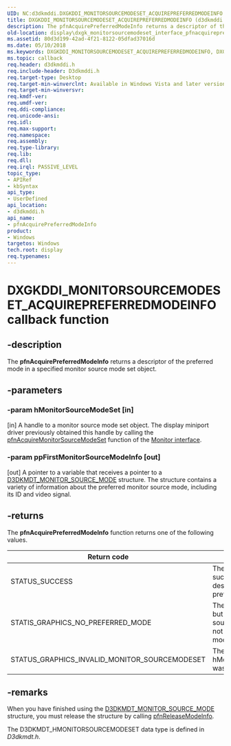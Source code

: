 ```yaml
---
UID: NC:d3dkmddi.DXGKDDI_MONITORSOURCEMODESET_ACQUIREPREFERREDMODEINFO
title: DXGKDDI_MONITORSOURCEMODESET_ACQUIREPREFERREDMODEINFO (d3dkmddi.h)
description: The pfnAcquirePreferredModeInfo returns a descriptor of the preferred mode in a specified monitor source mode set object.
old-location: display\dxgk_monitorsourcemodeset_interface_pfnacquirepreferredmodeinfo.htm
ms.assetid: 80d3d199-42ad-4f21-8122-05dfad37016d
ms.date: 05/10/2018
ms.keywords: DXGKDDI_MONITORSOURCEMODESET_ACQUIREPREFERREDMODEINFO, DXGKDDI_MONITORSOURCEMODESET_ACQUIREPREFERREDMODEINFO callback, VidPnFunctions_c7c55840-18b7-40ad-8cf9-5350c7723246.xml, d3dkmddi/pfnAcquirePreferredModeInfo, display.dxgk_monitorsourcemodeset_interface_pfnacquirepreferredmodeinfo, pfnAcquirePreferredModeInfo, pfnAcquirePreferredModeInfo callback function [Display Devices]
ms.topic: callback
req.header: d3dkmddi.h
req.include-header: D3dkmddi.h
req.target-type: Desktop
req.target-min-winverclnt: Available in Windows Vista and later versions of the Windows operating systems.
req.target-min-winversvr: 
req.kmdf-ver: 
req.umdf-ver: 
req.ddi-compliance: 
req.unicode-ansi: 
req.idl: 
req.max-support: 
req.namespace: 
req.assembly: 
req.type-library: 
req.lib: 
req.dll: 
req.irql: PASSIVE_LEVEL
topic_type:
- APIRef
- kbSyntax
api_type:
- UserDefined
api_location:
- d3dkmddi.h
api_name:
- pfnAcquirePreferredModeInfo
product:
- Windows
targetos: Windows
tech.root: display
req.typenames: 
---
```


# DXGKDDI_MONITORSOURCEMODESET_ACQUIREPREFERREDMODEINFO callback function


## -description


The <b>pfnAcquirePreferredModeInfo</b> returns a descriptor of the preferred mode in a specified monitor source mode set object.


## -parameters




### -param hMonitorSourceModeSet [in]

[in] A handle to a monitor source mode set object. The display miniport driver previously obtained this handle by calling the <a href="https://docs.microsoft.com/windows-hardware/drivers/ddi/content/d3dkmddi/nc-d3dkmddi-dxgkddi_monitor_acquiremonitorsourcemodeset">pfnAcquireMonitorSourceModeSet</a> function of the <a href="https://docs.microsoft.com/windows-hardware/drivers/ddi/content/index">Monitor interface</a>.


### -param ppFirstMonitorSourceModeInfo [out]

[out] A pointer to a variable that receives a pointer to a <a href="https://docs.microsoft.com/windows-hardware/drivers/ddi/content/d3dkmdt/ns-d3dkmdt-_d3dkmdt_monitor_source_mode">D3DKMDT_MONITOR_SOURCE_MODE</a> structure. The structure contains a variety of information about the preferred monitor source mode, including its ID and video signal.


## -returns



The <b>pfnAcquirePreferredModeInfo</b> function returns one of the following values.

|Return code|Description|
|--- |--- |
|STATUS_SUCCESS|The function successfully returned a descriptor of the preferred mode.|
|STATIS_GRAPHICS_NO_PREFERRED_MODE|The function succeeded, but the specified monitor source mode set does not have a preferred mode.|
|STATUS_GRAPHICS_INVALID_MONITOR_SOURCEMODESET|The handle supplied in hMonitorSourceModeSet was invalid.|


## -remarks



When you have finished using the <a href="https://docs.microsoft.com/windows-hardware/drivers/ddi/content/d3dkmdt/ns-d3dkmdt-_d3dkmdt_monitor_source_mode">D3DKMDT_MONITOR_SOURCE_MODE</a> structure, you must release the structure by calling <a href="https://docs.microsoft.com/windows-hardware/drivers/ddi/content/d3dkmddi/nc-d3dkmddi-dxgkddi_monitorsourcemodeset_releasemodeinfo">pfnReleaseModeInfo</a>.

The D3DKMDT_HMONITORSOURCEMODESET data type is defined in <i>D3dkmdt.h</i>. 



